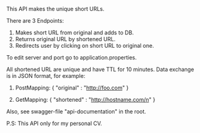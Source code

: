 This API makes the unique short URLs.

There are 3 Endpoints:
1. Makes short URL from original and adds to DB.
2. Returns original URL by shortened URL.
3. Redirects user by clicking on short URL to original one.

To edit server and port go to application.properties.

All shortened URL are unique and have TTL for 10 minutes.
Data exchange is in JSON format, for example:

1. PostMapping: 
 {
     "original" : "http://foo.com"
 }
 
 2. GetMapping: 
 {
     "shortened" : "http://hostname.com/n"
 }
 
Also, see swagger-file "api-documentation" in the root.

P.S: This API only for my personal CV.